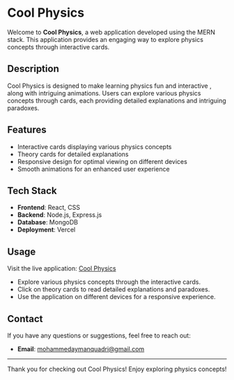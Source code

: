 # Cool Physics

Welcome to **Cool Physics**, a web application developed using the MERN stack. This application provides an engaging way to explore physics concepts through interactive cards.

## Description

Cool Physics is designed to make learning physics fun and interactive , along with intriguing animations. Users can explore various physics concepts through cards, each providing detailed explanations and intriguing paradoxes.

## Features

- Interactive cards displaying various physics concepts
- Theory cards for detailed explanations
- Responsive design for optimal viewing on different devices
- Smooth animations for an enhanced user experience

## Tech Stack

- **Frontend**: React, CSS
- **Backend**: Node.js, Express.js
- **Database**: MongoDB
- **Deployment**: Vercel

## Usage

Visit the live application: [Cool Physics](https://cool-physics.vercel.app)
- Explore various physics concepts through the interactive cards.
- Click on theory cards to read detailed explanations and paradoxes.
- Use the application on different devices for a responsive experience.


## Contact

If you have any questions or suggestions, feel free to reach out:

- **Email**: mohammedaymanquadri@gmail.com

---

Thank you for checking out Cool Physics! Enjoy exploring physics concepts!

